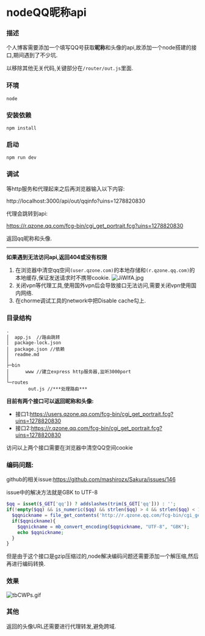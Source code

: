# nodeQQ昵称api

### 描述

个人博客需要添加一个填写QQ号获取**昵称**和头像的api,故添加一个node搭建的接口,期间遇到了不少坑.

以移除其他无关代码,关键部分在`/router/out.js`里面.

### 环境

```
node
```

### 安装依赖

```shell
npm install
```

### 启动

```shell
npm run dev
```

### 调试

等http服务和代理起来之后再浏览器输入以下内容:

http://localhost:3000/api/out/qqinfo?uins=1278820830


代理会跳转到api:

https://r.qzone.qq.com/fcg-bin/cgi_get_portrait.fcg?uins=1278820830


返回qq昵称和头像.



-----------------------

**如果遇到无法访问api,返回404或没有权限**

1. 在浏览器中清空qq空间`(user.qzone.com)`的本地存储和`(r.qzone.qq.com)`的本地缓存,保证发送请求时不携带cookie.
![JiWIfA.jpg](https://s1.ax1x.com/2020/04/16/JiWIfA.jpg)
2. 关闭vpn等代理工具,使用国外vpn后会导致接口无法访问,需要关闭vpn使用国内网络.
3. 在chorme调试工具的network中把Disable cache勾上.

### 目录结构
```
.
│  app.js  //路由跳转
│  package-lock.json
│  package.json //依赖
│  readme.md
│
├─bin
│      www //建立express http服务器,监听3000port
│
└─routes
        out.js //***处理路由***
```


**目前有两个接口可以返回昵称和头像:**

- 接口1:https://users.qzone.qq.com/fcg-bin/cgi_get_portrait.fcg?uins=1278820830
- 接口2:https://r.qzone.qq.com/fcg-bin/cgi_get_portrait.fcg?uins=1278820830

访问以上两个接口需要在浏览器中清空QQ空间cookie

### 编码问题:

github的相关issue:https://github.com/mashirozx/Sakura/issues/146


issue中的解决方法就是GBK to UTF-8

```php
$qq = isset($_GET['qq']) ? addslashes(trim($_GET['qq'])) : '';
if(!empty($qq) && is_numeric($qq) && strlen($qq) > 4 && strlen($qq) < 13){
  $qqnickname = file_get_contents('http://r.qzone.qq.com/fcg-bin/cgi_get_portrait.fcg?g_tk=1518561325'.$qq); // API
  if($qqnickname){
    $qqnickname = mb_convert_encoding($qqnickname, "UTF-8", "GBK");
    echo $qqnickname;
  }
}
```

但是由于这个接口是gzip压缩过的,node解决编码问题还需要添加一个解压缩,然后再进行编码转换.

### 效果

![tbCWPs.gif](https://s1.ax1x.com/2020/06/11/tbCWPs.gif)

### 其他

返回的头像URL还需要进行代理转发,避免跨域.
